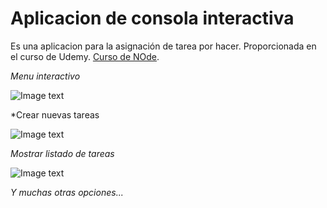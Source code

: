 # Aplicacion de consola interactiva

Es una aplicacion para la asignación de tarea por hacer. Proporcionada en el curso de Udemy. [Curso de NOde](https://fernando-herrera.com/#/curso/node-cero-experto).

_Menu interactivo_

![Image text](https://i.postimg.cc/ZRxXrzBp/Captura.png)

*Crear nuevas tareas

![Image text](https://i.postimg.cc/fyWpCqmF/Captura2.png)

_Mostrar listado de tareas_

![Image text](https://i.postimg.cc/BbhyV5Cv/Captura3.png)

_Y muchas otras opciones..._
